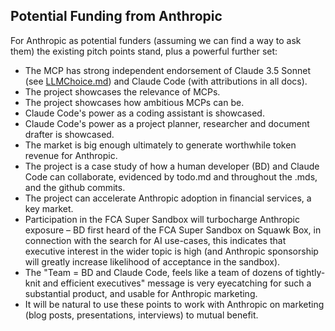 ## Potential Funding from Anthropic

For Anthropic as potential funders (assuming we can find a way to ask them) the existing pitch points stand, plus a powerful further set: 

- The MCP has strong independent endorsement of Claude 3.5 Sonnet (see [LLMChoice.md](../LLMChoice.md)) and Claude Code (with attributions in all docs).
- The project showcases the relevance of MCPs.
- The project showcases how ambitious MCPs can be.
- Claude Code's power as a coding assistant is showcased.
- Claude Code's power as a project planner, researcher and document drafter is showcased.
- The market is big enough ultimately to generate worthwhile token revenue for Anthropic.
- The project is a case study of how a human developer (BD) and Claude Code can collaborate, evidenced by todo.md and throughout the .mds, and the github commits.
- The project can accelerate Anthropic adoption in financial services, a key market.
- Participation in the FCA Super Sandbox will turbocharge Anthropic exposure – BD first heard of the FCA Super Sandbox on Squawk Box, in connection with the search for AI use-cases, this indicates that executive interest in the wider topic is high (and Anthropic sponsorship will greatly increase likelihood of acceptance in the sandbox).
- The "Team = BD and Claude Code, feels like a team of dozens of tightly-knit and efficient executives" message is very eyecatching for such a substantial product, and usable for Anthropic marketing.
- It will be natural to use these points to work with Anthropic on marketing (blog posts, presentations, interviews) to mutual benefit.